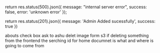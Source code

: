 return res.status(500).json({ message: "internal server error", success: false, error: 'unknown error' });

return res.status(201).json({ message: 'Admin Added sucessfully', success: true })

abouts check box ask to ashu
delet image form s3 if deleting something from the frontend
the serching id for home documnet is what and where is going to come from
